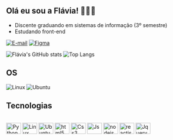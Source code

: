 ## Olá eu sou a Flávia! 🙋🏼‍♀️
- Discente graduando em sistemas de informação (3º semestre)
- Estudando front-end

[![E-mail](https://img.shields.io/badge/Gmail-D14836?style=for-the-badge&logo=gmail&logoColor=white)](https://gmail.com/flavia.cristinagpassos@gmail.com)
[![Figma](https://img.shields.io/badge/Figma-F24E1E?style=for-the-badge&logo=figma&logoColor=white)](https://www.figma.com/files/team/1253156421759811366)


![Flávia's GitHub stats](https://github-readme-stats.vercel.app/api?username=Flavia&show_icons=true&theme=tokyonight)
![Top Langs](https://github-readme-stats.vercel.app/api/top-langs/?username=flaviacristinagpassos&layout=compact&theme=tokyonight)


## OS
![Linux](https://img.shields.io/badge/Linux-FCC624?style=for-the-badge&logo=linux&logoColor=black)
![Ubuntu](https://img.shields.io/badge/Ubuntu-E95420?style=for-the-badge&logo=ubuntu&logoColor=white)

## Tecnologias 

<div style="display: inline_block"><br/>
    <img align="center" alt="Python" height="30" width="40" src="https://cdn.jsdelivr.net/gh/devicons/devicon/icons/python/python-original.svg"/>      
    <img align="center" alt="Linux" height="30" width="40" src="https://cdn.jsdelivr.net/gh/devicons/devicon/icons/linux/linux-original.svg" />   
    <img align="center" alt="Ubuntu" height="30" width="40" src="https://cdn.jsdelivr.net/gh/devicons/devicon/icons/ubuntu/ubuntu-plain.svg" />  
    <img align="center" alt="html5" height="30" width="40" src="https://cdn.jsdelivr.net/gh/devicons/devicon/icons/html5/html5-plain-wordmark.svg"/>
    <img align="center" alt="Css3" height="30" width="40" src="https://cdn.jsdelivr.net/gh/devicons/devicon/icons/css3/css3-plain-wordmark.svg" />
    <img align="center" alt="Js" height="30" width="40" src="https://cdn.jsdelivr.net/gh/devicons/devicon/icons/javascript/javascript-original.svg" />
    <img align="center" alt="nodejs" height="30" width="40" src="https://cdn.jsdelivr.net/gh/devicons/devicon/icons/nodejs/nodejs-original.svg" />
    <img align="center" alt="reactjs" height="30" width="40" src="https://cdn.jsdelivr.net/gh/devicons/devicon/icons/react/react-original.svg" />
    <img align="center" alt="Jquery" height="30" width="40" src="https://cdn.jsdelivr.net/gh/devicons/devicon/icons/jquery/jquery-original.svg" />       
</div>
